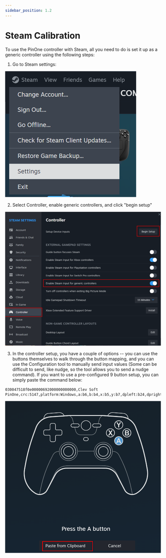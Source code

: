 ```yaml
---
sidebar_position: 1.2
---
```


# Steam Calibration

To use the PinOne controller with Steam, all you need to do is set it up as a generic controller using the following steps:

1. Go to Steam settings:

![image](./img/steam1.png)

2. Select Controller, enable generic controllers, and click "begin setup"

![image](./img/steam2.png)

3. In the controller setup, you have a couple of options -- you can use the buttons themselves to walk through the button mapping, and you can use the Configuration tool to manually send input values (Some can be difficult to send, like nudge, so the tool allows you to send a nudge command). If you want to use a pre-configured 9 button setup, you can simply paste the command below:

```
030047518f0e00000692000000000000,Clev Soft PinOne,crc:5147,platform:Windows,a:b6,b:b4,x:b5,y:b7,dpleft:b24,dpright:b25,dpup:b26,dpdown:b27,leftx:a0,lefty:~a1,righty:a2,leftshoulder:b2,lefttrigger:b3,rightshoulder:b0,righttrigger:b1,start:b23,steam:1,
```
![image](./img/steam3.png)
